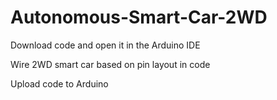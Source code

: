 # Autonomous-Smart-Car-2WD

Download code and open it in the Arduino IDE

Wire 2WD smart car based on pin layout in code

Upload code to Arduino

